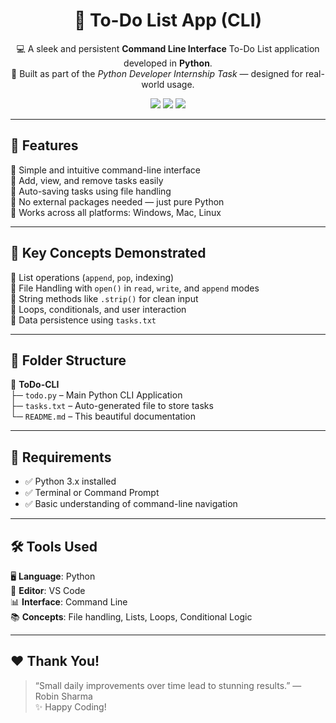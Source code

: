 <h1 align="center">🎯 To-Do List App (CLI)</h1>

<p align="center">
💻 A sleek and persistent <strong>Command Line Interface</strong> To-Do List application developed in <strong>Python</strong>.<br>
🚀 Built as part of the <em>Python Developer Internship Task</em> — designed for real-world usage.
</p>

<p align="center">
  <img src="https://img.shields.io/badge/Python-3.10+-blue?style=for-the-badge" />
  <img src="https://img.shields.io/badge/Project-Type--CLI-orange?style=for-the-badge" />
  <img src="https://img.shields.io/badge/Internship-Task%202-green?style=for-the-badge" />
</p>

---

## 🌈 Features

🔹 Simple and intuitive command-line interface  
🔹 Add, view, and remove tasks easily  
🔹 Auto-saving tasks using file handling  
🔹 No external packages needed — just pure Python  
🔹 Works across all platforms: Windows, Mac, Linux  

---

## 🧠 Key Concepts Demonstrated

🧾 List operations (`append`, `pop`, indexing)  
📂 File Handling with `open()` in `read`, `write`, and `append` modes  
🧼 String methods like `.strip()` for clean input  
🔁 Loops, conditionals, and user interaction  
📌 Data persistence using `tasks.txt`

---

## 📁 Folder Structure

📁 **ToDo-CLI**  
├─ `todo.py` – Main Python CLI Application  
├─ `tasks.txt` – Auto-generated file to store tasks  
└─ `README.md` – This beautiful documentation  

---

## 🔧 Requirements

- ✅ Python 3.x installed
- ✅ Terminal or Command Prompt
- ✅ Basic understanding of command-line navigation

---

## 🛠 Tools Used

🖥 **Language**: Python  
🧰 **Editor**: VS Code  
📊 **Interface**: Command Line  
📚 **Concepts**: File handling, Lists, Loops, Conditional Logic 

---

## ❤️ Thank You!

> “Small daily improvements over time lead to stunning results.” — Robin Sharma  
> ✨ Happy Coding!

